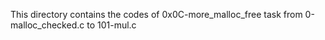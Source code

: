 This directory contains the
codes of 0x0C-more_malloc_free
task from 0-malloc_checked.c to
101-mul.c
